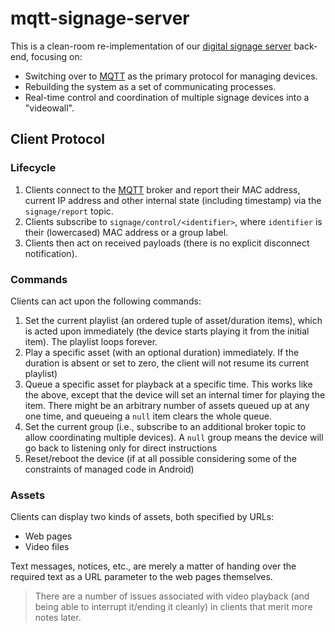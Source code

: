 # mqtt-signage-server

This is a clean-room re-implementation of our [digital signage server][dss] back-end, focusing on:

* Switching over to [MQTT][mqtt] as the primary protocol for managing devices.
* Rebuilding the system as a set of communicating processes.
* Real-time control and coordination of multiple signage devices into a "videowall".

## Client Protocol

### Lifecycle

1. Clients connect to the [MQTT][mqtt] broker and report their MAC address, current IP address and other internal state (including timestamp) via the `signage/report` topic.
2. Clients subscribe to `signage/control/<identifier>`, where `identifier` is their (lowercased) MAC address or a group label.
3. Clients then act on received payloads (there is no explicit disconnect notification).

### Commands

Clients can act upon the following commands:

1. Set the current playlist (an ordered tuple of asset/duration items), which is acted upon immediately (the device starts playing it from the initial item). The playlist loops forever.
2. Play a specific asset (with an optional duration) immediately. If the duration is absent or set to zero, the client will not resume its current playlist)
3. Queue a specific asset for playback at a specific time. This works like the above, except that the device will set an internal timer for playing the item. There might be an arbitrary number of assets queued up at any one time, and queueing a `null` item clears the whole queue.
4. Set the current group (i.e., subscribe to an additional broker topic to allow coordinating multiple devices). A `null` group means the device will go back to listening only for direct instructions
5. Reset/reboot the device (if at all possible considering some of the constraints of managed code in Android)

### Assets

Clients can display two kinds of assets, both specified by URLs:

* Web pages
* Video files

Text messages, notices, etc., are merely a matter of handing over the required text as a URL parameter to the web pages themselves.

> There are a number of issues associated with video playback (and being able to interrupt it/ending it cleanly) in clients that merit more notes later.

[mqtt]: http://www.mqtt.org
[dss]: http://github.com/sapo/digital-signage-server
